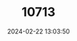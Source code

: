 ---
title: "10713"
category: "Euphydryas maturna"
draft: false
date: 2024-02-22 13:03:50
languages:
  English: ["Scarce Fritillary"]
---